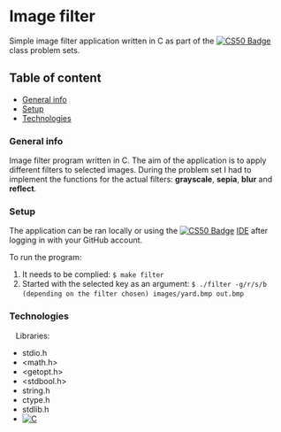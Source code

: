 Image filter
==== 

Simple image filter application written in C as part of the [![CS50 Badge](https://img.shields.io/badge/-CS50-red)](https://cs50.harvard.edu) class problem sets.

Table of content
----
* [General info](#general-info)
* [Setup](#setup)
* [Technologies](#technologies)

### General info

Image filter program written in C. The aim of the application is to apply different filters to selected images. During the problem set I had to implement the functions for the actual filters: **grayscale**, **sepia**, **blur** and **reflect**.

### Setup

The application can be ran locally or using the [![CS50 Badge](https://img.shields.io/badge/-CS50-red)](https://cs50.harvard.edu) <a href="https://ide.cs50.io">IDE</a> after logging in with your GitHub account.

To run the program:
 1. It needs to be complied: `$ make filter`
 2. Started with the selected key as an argument: `$ ./filter -g/r/s/b (depending on the filter chosen) images/yard.bmp out.bmp`
 
### Technologies
 
 Libraries:
 * stdio.h
 * <math.h>
 * <getopt.h>
 * <stdbool.h>
 * string.h
 * ctype.h
 * stdlib.h
 * [![C](https://img.shields.io/badge/-C-blue)](https://www.cprogramming.com/)
